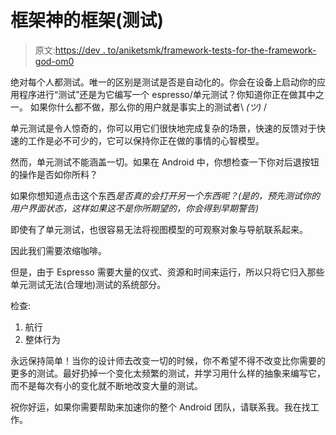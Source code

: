 # 框架神的框架(测试)

> 原文:[https://dev . to/aniketsmk/framework-tests-for-the-framework-god-om0](https://dev.to/aniketsmk/framework-tests-for-the-framework-god-om0)

绝对每个人都测试。唯一的区别是测试是否是自动化的。你会在设备上启动你的应用程序进行“测试”还是为它编写一个 espresso/单元测试？你知道你正在做其中之一。
如果你什么都不做，那么你的用户就是事实上的测试者\ *(ツ)* /

单元测试是令人惊奇的，你可以用它们很快地完成复杂的场景，快速的反馈对于快速的工作是必不可少的，它可以保持你正在做的事情的心智模型。

然而，单元测试不能涵盖一切。如果在 Android 中，你想检查一下你对后退按钮的操作是否如你所料？

如果你想知道点击这个东西*是否真的会打开另一个东西呢？(是的，预先测试你的用户界面状态，这样如果这不是你所期望的，你会得到早期警告)*

即使有了单元测试，也很容易无法将视图模型的可观察对象与导航联系起来。

因此我们需要浓缩咖啡。

但是，由于 Espresso 需要大量的仪式、资源和时间来运行，所以只将它归入那些单元测试无法(合理地)测试的系统部分。

检查:

1.  航行
2.  整体行为

永远保持简单！当你的设计师去改变一切的时候，你不希望不得不改变比你需要的更多的测试。最好扔掉一个变化太频繁的测试，并学习用什么样的抽象来编写它，而不是每次有小的变化就不断地改变大量的测试。

祝你好运，如果你需要帮助来加速你的整个 Android 团队，请联系我。我在找工作。